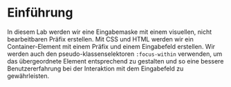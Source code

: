 # Einführung

In diesem Lab werden wir eine Eingabemaske mit einem visuellen, nicht bearbeitbaren Präfix erstellen. Mit CSS und HTML werden wir ein Container-Element mit einem Präfix und einem Eingabefeld erstellen. Wir werden auch den pseudo-klassenselektoren `:focus-within` verwenden, um das übergeordnete Element entsprechend zu gestalten und so eine bessere Benutzererfahrung bei der Interaktion mit dem Eingabefeld zu gewährleisten.
